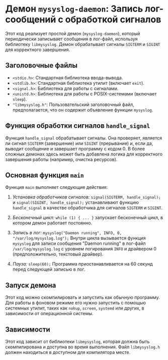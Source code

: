 # Демон `mysyslog-daemon`: Запись лог-сообщений с обработкой сигналов

Этот код реализует простой демон (`mysyslog-daemon`), который периодически записывает сообщения в лог-файл, используя библиотеку `libmysyslog`. Демон обрабатывает сигналы `SIGTERM` и `SIGINT` для корректного завершения.


## Заголовочные файлы

* `<stdio.h>`: Стандартная библиотека ввода-вывода.
* `<stdlib.h>`: Стандартная библиотека утилит (включает `exit`).
* `<signal.h>`: Библиотека для работы с сигналами.
* `<unistd.h>`: Библиотека для работы с POSIX-системами (включает `sleep`).
* `"libmysyslog.h"`: Пользовательский заголовочный файл, предполагается, что он содержит объявление функции `mysyslog`.


## Функция обработки сигналов `handle_signal`

Функция `handle_signal` обрабатывает сигналы. Она проверяет, является ли сигнал `SIGTERM` (завершение) или `SIGINT` (прерывание) и, если да, выводит сообщение и завершает программу с кодом 0. В более сложных демонах здесь может быть добавлена логика для корректного завершения работы (например, очистка ресурсов).


## Основная функция `main`

Функция `main` выполняет следующие действия:

1. *Установка обработчиков сигналов:* `signal(SIGTERM, handle_signal);` и `signal(SIGINT, handle_signal);` устанавливают функцию `handle_signal` в качестве обработчика для сигналов `SIGTERM` и `SIGINT`.

2. *Бесконечный цикл:* `while (1) { ... }` запускает бесконечный цикл, в котором демон работает постоянно.

3. *Запись в лог:* `mysyslog("Daemon running", INFO, 0, "/var/log/mysyslog.log");` Внутри цикла вызывается функция `mysyslog` для записи сообщения "Daemon running" в лог-файл `/var/log/mysyslog.log` с уровнем логирования `INFO` и драйвером 0 (предположительно, текстовый драйвер).

4. *Пауза:* `sleep(60);` Программа приостанавливается на 60 секунд перед следующей записью в лог.


## Запуск демона

Этот код можно скомпилировать и запустить как обычную программу. Для работы в фоновом режиме его нужно запустить с помощью системных утилит, таких как `nohup`, `screen`, `systemd` или других, в зависимости от операционной системы.


## Зависимости

Этот код зависит от библиотеки `libmysyslog`, которая должна быть скомпилирована и доступна во время выполнения. Файл `libmysyslog.h` должен находиться в доступном для компилятора месте.
